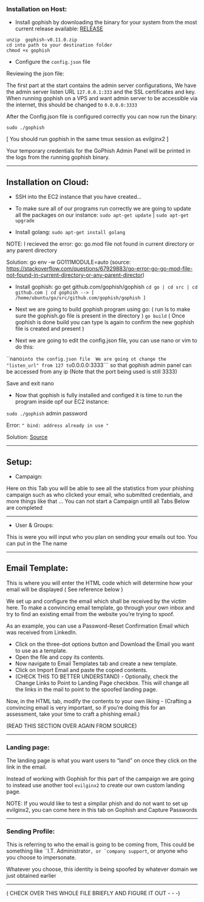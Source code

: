

### Installation on Host:

* Install gophish by downloading the binary for your system from the most current release available: [RELEASE](https://github.com/gophish/gophish/releases/)

```
unzip  gophish-v0.11.0.zip 
cd into path to your destination folder
chmod +x gophish
```
* Configure the ```config.json``` file

Reviewing the json file:

The first part at the start contains the admin server configurations, We have the admin server listen URL ```127.0.0.1:333``` and the SSL certificates and key. When running gophish on a VPS and want admin server to be accessible via the internet, this should be changed to ```0.0.0.0:3333```

After the Config.json file is configured correctly you can now run the binary:

```sudo ./gophish```

[ You should run gophish in the same tmux session as evilginx2 ]

Your temporary credentials for the GoPhish Admin Panel will be printed in the logs from the running gophish binary.

***

## Installation on Cloud:

* SSH into the EC2 instance that you have created...
* To make sure all of our programs run correctly we are going to update all the packages on our instance:
```sudo apt-get update``` | ```sudo apt-get upgrade```

* Install golang:
```sudo apt-get install golang```

NOTE: I recieved the error: go: go.mod file not found in current directory or any parent directory

Solution: go env -w GO111MODULE=auto (source: https://stackoverflow.com/questions/67929883/go-error-go-go-mod-file-not-found-in-current-directory-or-any-parent-director)
            
* Install gophish:
go get github.com/gophish/gophish
```cd go | cd src | cd github.com | cd gophish --> [ /home/ubuntu/go/src/github.com/gophish/gophish ]```

* Next we are going to build gophish program using go: ( run ls to make sure the gophish.go file is present in the directory )
```go build``` ( Once gophish is done build you can type ls again to confirm the new gophish file is created and present )

* Next we are going to edit the config.json file, you can use nano or vim to do this:

``nano``` into the config.json file 
We are going ot change the "listen_url" from 127 to ```0.0.0.0:3333``` so that gophish admin panel can be accessed from any ip (Note that the port being used is still 3333)

Save and exit nano

* Now that gophish is fully installed and configed it is time to run the program inside opf our EC2 instance:

```sudo ./gophish```
admin
password
            
Error: ```" bind: address already in use "```

Solution: [Source](https://github.com/gophish/gophish/issues/2234)


***

## Setup:

* Campaign:

Here on this Tab you will be able to see all the statistics from your phishing campaign such as who clicked your email, who submitted credentials, and more things like that ... You can not start a Campaign untill all Tabs Below are completed 

***

* User & Groups:

This is were you will input who you plan on sending your emails out too. You can put in the The name


***

## Email Template:

This is where you will enter the HTML code which will determine how your email will be displayed ( See reference below ) 

We set up and configure the email which shall be received by the victim here. To make a convincing email template, go through your own inbox and try to find an existing email from the website you’re trying to spoof. 

As an example, you can use a Password-Reset Confirmation Email which was received from LinkedIn.

* Click on the three-dot options button and Download the Email you want to use as a template.
* Open the file and copy its contents.
* Now navigate to Email Templates tab and create a new template. 
* Click on Import Email and paste the copied contents.
* (CHECK THIS TO BETTER UNDERSTAND) - Optionally, check the Change Links to Point to Landing Page checkbox. This will change all the links in the mail to point to the spoofed landing page.

Now, in the HTML tab, modify the contents to your own liking - (Crafting a convincing email is very important, so if you’re doing this for an assessment, take your time to craft a phishing email.)

(READ THIS SECTION OVER AGAIN FROM SOURCE)

*** 

### Landing page:

The landing page is what you want users to “land” on once they click on the link in the email. 

Instead of working with Gophish for this part of the campaign we are going to instead use another tool ```evilginx2``` to create our own custom landing page.

NOTE: If you would like to test a simpilar phish and do not want to set up evilginx2, you can come here in this tab on Gophish and Capture Passwords 



***

### Sending Profile:

This is referring to who the email is going to be coming from, This could be something like ``I.T. Administrator```, or `company support```, or anyone who you choose to impersonate.

Whatever you choose, this identity is being spoofed by whatever domain we just obtained earlier



***

( CHECK OVER THIS WHOLE FILE BRIEFLY AND FIGURE IT OUT - - -)

